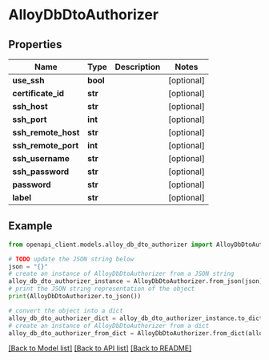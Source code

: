 # AlloyDbDtoAuthorizer


## Properties

Name | Type | Description | Notes
------------ | ------------- | ------------- | -------------
**use_ssh** | **bool** |  | [optional] 
**certificate_id** | **str** |  | [optional] 
**ssh_host** | **str** |  | [optional] 
**ssh_port** | **int** |  | [optional] 
**ssh_remote_host** | **str** |  | [optional] 
**ssh_remote_port** | **int** |  | [optional] 
**ssh_username** | **str** |  | [optional] 
**ssh_password** | **str** |  | [optional] 
**password** | **str** |  | [optional] 
**label** | **str** |  | [optional] 

## Example

```python
from openapi_client.models.alloy_db_dto_authorizer import AlloyDbDtoAuthorizer

# TODO update the JSON string below
json = "{}"
# create an instance of AlloyDbDtoAuthorizer from a JSON string
alloy_db_dto_authorizer_instance = AlloyDbDtoAuthorizer.from_json(json)
# print the JSON string representation of the object
print(AlloyDbDtoAuthorizer.to_json())

# convert the object into a dict
alloy_db_dto_authorizer_dict = alloy_db_dto_authorizer_instance.to_dict()
# create an instance of AlloyDbDtoAuthorizer from a dict
alloy_db_dto_authorizer_from_dict = AlloyDbDtoAuthorizer.from_dict(alloy_db_dto_authorizer_dict)
```
[[Back to Model list]](../README.md#documentation-for-models) [[Back to API list]](../README.md#documentation-for-api-endpoints) [[Back to README]](../README.md)


